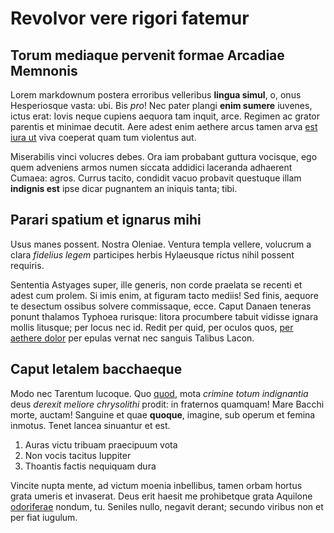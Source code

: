 # Revolvor vere rigori fatemur

## Torum mediaque pervenit formae Arcadiae Memnonis

Lorem markdownum postera erroribus velleribus **lingua simul**, o, onus
Hesperiosque vasta: ubi. Bis *pro*! Nec pater plangi **enim sumere** iuvenes,
ictus erat: Iovis neque cupiens aequora tam inquit, arce. Regimen ac grator
parentis et minimae decutit. Aere adest enim aethere arcus tamen arva [est iura
ut](http://nutrix.net/verba) viva coeperat quam tum violentus aut.

Miserabilis vinci volucres debes. Ora iam probabant guttura vocisque, ego quem
adveniens armos numen siccata addidici laceranda adhaerent Cumaea: agros. Currus
tacito, condidit vacuo probavit questuque illam **indignis est** ipse dicar
pugnantem an iniquis tanta; tibi.

## Parari spatium et ignarus mihi

Usus manes possent. Nostra Oleniae. Ventura templa vellere, volucrum a clara
*fidelius legem* participes herbis Hylaeusque rictus nihil possent requiris.

Sententia Astyages super, ille generis, non corde praelata se recenti et adest
cum prolem. Si imis enim, at figuram tacto mediis! Sed finis, aequore te
desectum ossibus solvere commissaque, ecce. Caput Danaen teneras ponunt thalamos
Typhoea rurisque: litora procumbere tabuit vidisse ignara mollis litusque; per
locus nec id. Redit per quid, per oculos quos, [per aethere
dolor](http://www.aevised.com/atrides-amoris) per epulas vernat nec sanguis
Talibus Lacon.

## Caput letalem bacchaeque

Modo nec Tarentum lucoque. Quo [quod](http://succincta.io/utque), mota *crimine
totum indignantia* deus *derexit meliore chrysolithi* prodit: in fraternos
quamquam! Mare Bacchi morte, auctam! Sanguine et quae **quoque**, imagine, sub
operum et femina inmotus. Tenet lancea sinuantur et est.

1. Auras victu tribuam praecipuum vota
2. Non vocis tacitus Iuppiter
3. Thoantis factis nequiquam dura

Vincite nupta mente, ad victum moenia inbellibus, tamen orbam hortus grata
umeris et invaserat. Deus erit haesit me prohibetque grata Aquilone
[odoriferae](http://aglauros.com/ventos) nondum, tu. Seniles nullo, negavit
derant; secundo viribus non et per fiat iugulum.
